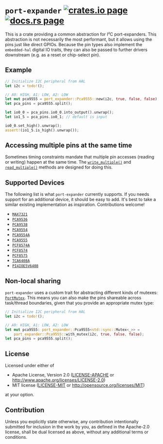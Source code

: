 `port-expander` [![crates.io page](https://img.shields.io/crates/v/port-expander.svg)](https://crates.io/crates/port-expander) [![docs.rs page](https://docs.rs/port-expander/badge.svg)](https://docs.rs/port-expander)
===============
This is a crate providing a common abstraction for I²C port-expanders.  This
abstraction is not necessarily the most performant, but it allows using the pins
just like direct GPIOs.  Because the pin types also implement the `embedded-hal`
digital IO traits, they can also be passed to further drivers downstream (e.g.
as a reset or chip-select pin).

## Example
```rust
// Initialize I2C peripheral from HAL
let i2c = todo!();

// A0: HIGH, A1: LOW, A2: LOW
let mut pca9555 = port_expander::Pca9555::new(i2c, true, false, false);
let pca_pins = pca9555.split();

let io0_0 = pca_pins.io0_0.into_output().unwrap();
let io1_5 = pca_pins.io0_1; // default is input

io0_0.set_high().unwrap();
assert!(io1_5.is_high().unwrap());
```

## Accessing multiple pins at the same time
Sometimes timing constraints mandate that multiple pin accesses (reading or
writing) happen at the same time.  The [`write_multiple()`][write-multiple] and
[`read_multiple()`][read-multiple] methods are designed for doing this.

[write-multiple]: https://docs.rs/port-expander/latest/port_expander/fn.write_multiple.html
[read-multiple]: https://docs.rs/port-expander/latest/port_expander/fn.read_multiple.html

## Supported Devices
The following list is what `port-expander` currently supports.  If you needs
support for an additional device, it should be easy to add.  It's best to take
a similar existing implementation as inspiration.  Contributions welcome!

- [`MAX7321`](https://docs.rs/port-expander/latest/port_expander/dev/max7321/struct.Max7321.html)
- [`PCA9536`](https://docs.rs/port-expander/latest/port_expander/dev/pca9536/struct.Pca9536.html)
- [`PCA9538`](https://docs.rs/port-expander/latest/port_expander/dev/pca9538/struct.Pca9538.html)
- [`PCA9554`](https://docs.rs/port-expander/latest/port_expander/dev/pca9554/struct.Pca9554.html)
- [`PCA9554A`](https://docs.rs/port-expander/latest/port_expander/dev/pca9554/struct.Pca9554A.html)
- [`PCA9555`](https://docs.rs/port-expander/latest/port_expander/dev/pca9555/struct.Pca9555.html)
- [`PCF8574A`](https://docs.rs/port-expander/latest/port_expander/dev/pcf8574/struct.Pcf8574a.html)
- [`PCF8574`](https://docs.rs/port-expander/latest/port_expander/dev/pcf8574/struct.Pcf8574.html)
- [`PCF8575`](https://docs.rs/port-expander/latest/port_expander/dev/pcf8575/struct.Pcf8575.html)
- [`TCA6408A`](https://docs.rs/port-expander/latest/port_expander/dev/tca6408a/struct.Tca6408a.html)
- [`PI4IOE5V6408`](https://docs.rs/port-expander/latest/port_expander/dev/pi4ioe5v6408/struct.Pi4ioe5v6408.html)

## Non-local sharing
`port-expander` uses a custom trait for abstracting different kinds of mutexes:
[`PortMutex`](https://docs.rs/port-expander/latest/port_expander/trait.PortMutex.html).
This means you can also make the pins shareable across task/thread boundaries,
given that you provide an appropriate mutex type:

```rust
// Initialize I2C peripheral from HAL
let i2c = todo!();

// A0: HIGH, A1: LOW, A2: LOW
let mut pca9555: port_expander::Pca9555<std::sync::Mutex<_>> =
    port_expander::Pca9555::with_mutex(i2c, true, false, false);
let pca_pins = pca9555.split();
```

## License
Licensed under either of

 * Apache License, Version 2.0
   ([LICENSE-APACHE](LICENSE-APACHE) or <http://www.apache.org/licenses/LICENSE-2.0>)
 * MIT license
   ([LICENSE-MIT](LICENSE-MIT) or <http://opensource.org/licenses/MIT>)

at your option.

## Contribution
Unless you explicitly state otherwise, any contribution intentionally submitted
for inclusion in the work by you, as defined in the Apache-2.0 license, shall be
dual licensed as above, without any additional terms or conditions.
